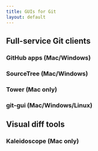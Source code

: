 ```yaml
---
title: GUIs for Git
layout: default
---
```


## Full-service Git clients

### GitHub apps (Mac/Windows)

### SourceTree (Mac/Windows)

### Tower (Mac only)

### git-gui (Mac/Windows/Linux)


## Visual diff tools

### Kaleidoscope (Mac only)